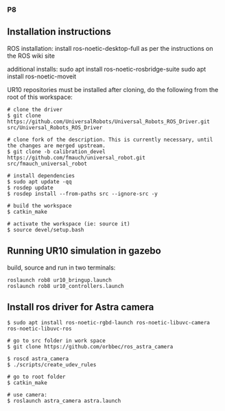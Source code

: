 ### P8


## Installation instructions

ROS installation: 
install ros-noetic-desktop-full as per the instructions on the ROS wiki site

additional installs:
sudo apt install ros-noetic-rosbridge-suite
sudo apt install ros-noetic-moveit

UR10 repositories must be installed after cloning, do the following from the root of this workspace:
```
# clone the driver
$ git clone https://github.com/UniversalRobots/Universal_Robots_ROS_Driver.git src/Universal_Robots_ROS_Driver

# clone fork of the description. This is currently necessary, until the changes are merged upstream.
$ git clone -b calibration_devel https://github.com/fmauch/universal_robot.git src/fmauch_universal_robot

# install dependencies
$ sudo apt update -qq
$ rosdep update
$ rosdep install --from-paths src --ignore-src -y

# build the workspace
$ catkin_make

# activate the workspace (ie: source it)
$ source devel/setup.bash
```

## Running UR10 simulation in gazebo
build, source and run in two terminals:
```
roslaunch rob8 ur10_bringup.launch
roslaunch rob8 ur10_controllers.launch
```

## Install ros driver for Astra camera
```
$ sudo apt install ros-noetic-rgbd-launch ros-noetic-libuvc-camera ros-noetic-libuvc-ros

# go to src folder in work space
$ git clone https://github.com/orbbec/ros_astra_camera

$ roscd astra_camera
$ ./scripts/create_udev_rules

# go to root folder
$ catkin_make

# use camera:
$ roslaunch astra_camera astra.launch
```


